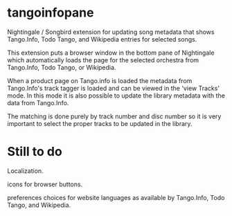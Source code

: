 tangoinfopane
=============

Nightingale / Songbird  extension for updating song metadata that shows Tango.Info, Todo Tango, and Wikipedia entries for selected songs.

This extension puts a browser window in the bottom pane of Nightingale which automatically loads the page for the selected orchestra from Tango.Info, Todo Tango, or Wikipedia.

When a product page on Tango.info is loaded the metadata from Tango.Info's track tagger is loaded and can be viewed in the 'view Tracks' mode. In this mode it is also possible to update the library metadata with the data from Tango.Info.

The matching is done purely by track number and disc number so it is very important to select the proper tracks to be updated in the library.


Still to do
============

Localization.  

icons for browser buttons.

preferences choices for website languages as available by Tango.Info, Todo Tango, and Wikipedia.
